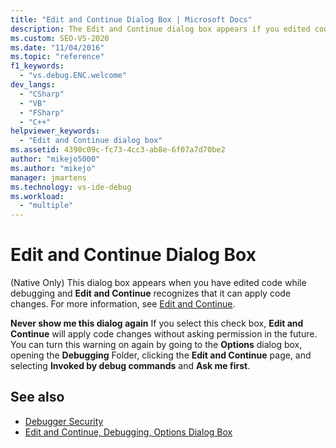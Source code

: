 ```yaml
---
title: "Edit and Continue Dialog Box | Microsoft Docs"
description: The Edit and Continue dialog box appears if you edited code while debugging. Learn how to control whether it will apply code changes without asking permission.
ms.custom: SEO-VS-2020
ms.date: "11/04/2016"
ms.topic: "reference"
f1_keywords:
  - "vs.debug.ENC.welcome"
dev_langs:
  - "CSharp"
  - "VB"
  - "FSharp"
  - "C++"
helpviewer_keywords:
  - "Edit and Continue dialog box"
ms.assetid: 4390c09c-fc73-4cc3-ab8e-6f07a7d70be2
author: "mikejo5000"
ms.author: "mikejo"
manager: jmartens
ms.technology: vs-ide-debug
ms.workload:
  - "multiple"
---
```

# Edit and Continue Dialog Box
(Native Only) This dialog box appears when you have edited code while debugging and **Edit and Continue** recognizes that it can apply code changes. For more information, see [Edit and Continue](../debugger/edit-and-continue.md).

 **Never show me this dialog again**
 If you select this check box, **Edit and Continue** will apply code changes without asking permission in the future. You can turn this warning on again by going to the **Options** dialog box, opening the **Debugging** Folder, clicking the **Edit and Continue** page, and selecting **Invoked by debug commands** and **Ask me first**.

## See also
- [Debugger Security](../debugger/debugger-security.md)
- [Edit and Continue, Debugging, Options Dialog Box](./edit-and-continue.md)